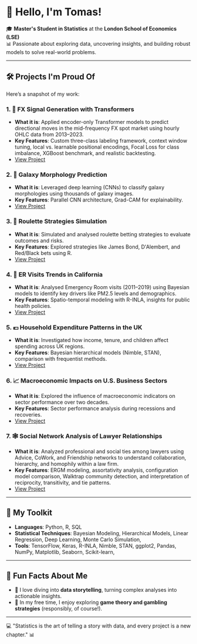 # 👋 Hello, I'm Tomas! 

🎓 **Master's Student in Statistics** at the **London School of Economics (LSE)**  
📊 Passionate about exploring data, uncovering insights, and building robust models to solve real-world problems.

---

## 🛠️ Projects I'm Proud Of
Here’s a snapshot of my work:

### 1. 🤖 **FX Signal Generation with Transformers**  
- **What it is**: Applied encoder-only Transformer models to predict directional moves in the mid-frequency FX spot market using hourly OHLC data from 2013–2023.  
- **Key Features**: Custom three-class labeling framework, context window tuning, local vs. learnable positional encodings, Focal Loss for class imbalance, XGBoost benchmark, and realistic backtesting.  
- [View Project](https://github.com/tomas-mock/FX-Signal-Generation-with-Transformers) 


### 2. 🌌 **Galaxy Morphology Prediction**
- **What it is**: Leveraged deep learning (CNNs) to classify galaxy morphologies using thousands of galaxy images.
- **Key Features**: Parallel CNN architecture, Grad-CAM for explainability.
- [View Project](https://github.com/tomas-mock/Galaxy-Morphologies)

### 3. 🎰 **Roulette Strategies Simulation**
- **What it is**: Simulated and analysed roulette betting strategies to evaluate outcomes and risks.
- **Key Features**: Explored strategies like James Bond, D'Alembert, and Red/Black bets using R.
- [View Project](https://github.com/tomas-mock/Roulette-Strategies)

### 4. 🏥 **ER Visits Trends in California**
- **What it is**: Analysed Emergency Room visits (2011–2019) using Bayesian models to identify key drivers like PM2.5 levels and demographics.
- **Key Features**: Spatio-temporal modeling with R-INLA, insights for public health policies.
- [View Project](https://github.com/tomas-mock/Bayesian-Hierarchical-Modelling)

### 5. 💷 **Household Expenditure Patterns in the UK**
- **What it is**: Investigated how income, tenure, and children affect spending across UK regions.
- **Key Features**: Bayesian hierarchical models (Nimble, STAN), comparison with frequentist methods.
- [View Project](https://github.com/tomas-mock/Bayesian-Data-Analysis)

### 6. 📈 **Macroeconomic Impacts on U.S. Business Sectors**
- **What it is**: Explored the influence of macroeconomic indicators on sector performance over two decades.
- **Key Features**: Sector performance analysis during recessions and recoveries.
- [View Project](https://github.com/tomas-mock/Stock-Market-Analysis)

### 7. 🕸️ **Social Network Analysis of Lawyer Relationships**  
- **What it is**: Analyzed professional and social ties among lawyers using Advice, CoWork, and Friendship networks to understand collaboration, hierarchy, and homophily within a law firm.  
- **Key Features**: ERGM modeling, assortativity analysis, configuration model comparison, Walktrap community detection, and interpretation of reciprocity, transitivity, and tie patterns.  
- [View Project](https://github.com/tomas-mock/Social-Network-Analysis) 

---

## 🧰 My Toolkit
- **Languages**: Python, R, SQL
- **Statistical Techniques**: Bayesian Modeling, Hierarchical Models, Linear Regression, Deep Learning, Monte Carlo Simulation,
- **Tools**: TensorFlow, Keras, R-INLA, Nimble, STAN, ggplot2, Pandas, NumPy, Matplotlib, Seaborn, Scikit-learn,

---

## 🎯 Fun Facts About Me
- 📖 I love diving into **data storytelling**, turning complex analyses into actionable insights.
- 🎲 In my free time, I enjoy exploring **game theory and gambling strategies** (responsibly, of course!).


---

💻 "Statistics is the art of telling a story with data, and every project is a new chapter." 📊
